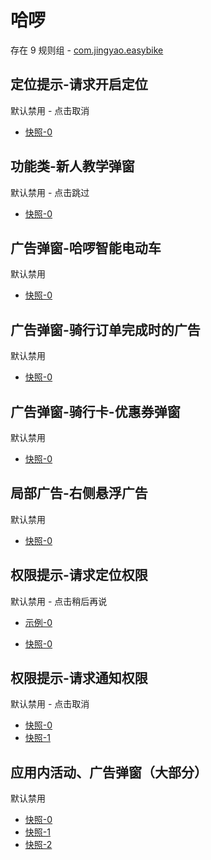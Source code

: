 # 哈啰

存在 9 规则组 - [com.jingyao.easybike](/src/apps/com.jingyao.easybike.ts)

## 定位提示-请求开启定位

默认禁用 - 点击取消

- [快照-0](https://i.gkd.li/import/13228677)

## 功能类-新人教学弹窗

默认禁用 - 点击跳过

- [快照-0](https://i.gkd.li/import/13837543)

## 广告弹窗-哈啰智能电动车

默认禁用

- [快照-0](https://i.gkd.li/import/12650163)

## 广告弹窗-骑行订单完成时的广告

默认禁用

- [快照-0](https://i.gkd.li/import/12684673)

## 广告弹窗-骑行卡-优惠券弹窗

默认禁用

- [快照-0](https://i.gkd.li/import/12739316)

## 局部广告-右侧悬浮广告

默认禁用

- [快照-0](https://i.gkd.li/import/12650071)

## 权限提示-请求定位权限

默认禁用 - 点击稍后再说

- [示例-0](https://m.gkd.li/110102406/638fc723-a636-463f-b4c7-a5aa7bb4c8b2)

- [快照-0](https://i.gkd.li/import/14443144)

## 权限提示-请求通知权限

默认禁用 - 点击取消

- [快照-0](https://i.gkd.li/import/13228735)
- [快照-1](https://i.gkd.li/import/13402675)

## 应用内活动、广告弹窗（大部分）

默认禁用

- [快照-0](https://i.gkd.li/import/12650028)
- [快照-1](https://i.gkd.li/import/12650090)
- [快照-2](https://i.gkd.li/import/13331231)
